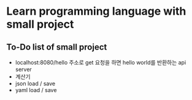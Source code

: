 # Learn programming language with small project

## To-Do list of small project

- localhost:8080/hello 주소로 get 요청을 하면 hello world를 반환하는 api server
- 계산기
- json load / save
- yaml load / save
